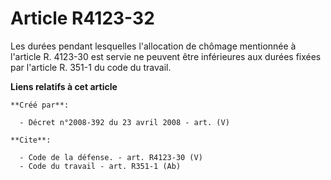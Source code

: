 # Article R4123-32

Les durées pendant lesquelles l'allocation de chômage mentionnée à l'article R. 4123-30 est servie ne peuvent être
inférieures aux durées fixées par l'article R. 351-1 du code du travail.

**Liens relatifs à cet article**

	**Créé par**:

	  - Décret n°2008-392 du 23 avril 2008 - art. (V)

	**Cite**:

	  - Code de la défense. - art. R4123-30 (V)
	  - Code du travail - art. R351-1 (Ab)
